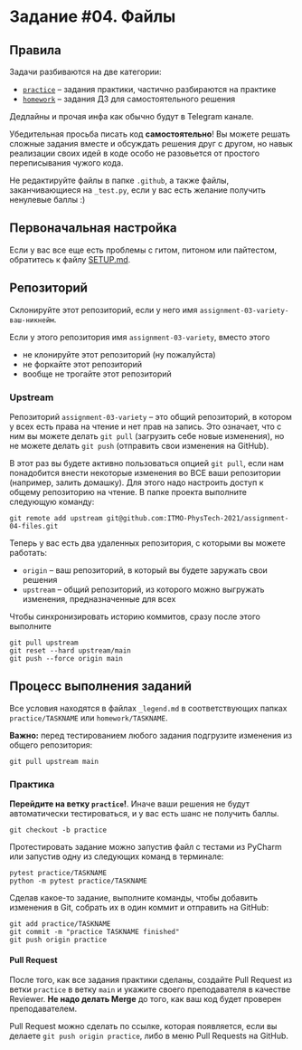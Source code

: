 # Задание #04. Файлы

## Правила

Задачи разбиваются на две категории:

- [`practice`](practice) &ndash; задания практики, частично разбираются на практике
- [`homework`](homework) &ndash; задания ДЗ для самостоятельного решения

Дедлайны и прочая инфа как обычно будут в Telegram канале.

Убедительная просьба писать код **самостоятельно**! Вы можете решать сложные задания вместе и обсуждать решения друг с
другом, но навык реализации своих идей в коде особо не разовьется от простого переписывания чужого кода.

Не редактируйте файлы в папке `.github`, а также файлы, заканчивающиеся на `_test.py`, если у вас есть желание получить
ненулевые баллы :)

## Первоначальная настройка

Если у вас все еще есть проблемы с гитом, питоном или пайтестом, обратитесь к файлу [SETUP.md](SETUP.md).

## Репозиторий

Склонируйте этот репозиторий, если у него имя `assignment-03-variety-ваш-никнейм`.

Если у этого репозитория имя `assignment-03-variety`, вместо этого

- не клонируйте этот репозиторий (ну пожалуйста)
- не форкайте этот репозиторий
- вообще не трогайте этот репозиторий

### Upstream

Репозиторий `assignment-03-variety` &ndash; это общий репозиторий, в котором у всех есть права на чтение и нет прав на
запись. Это означает, что с ним вы можете делать `git pull` (загрузить себе новые изменения), но не можете
делать `git push` (отправить свои изменения на GitHub).

В этот раз вы будете активно пользоваться опцией `git pull`, если нам понадобится внести некоторые изменения во ВСЕ ваши
репозитории (например, залить домашку). Для этого надо настроить доступ к общему репозиторию на чтение. В папке проекта
выполните следующую команду:

```shell
git remote add upstream git@github.com:ITMO-PhysTech-2021/assignment-04-files.git
```

Теперь у вас есть два удаленных репозитория, с которыми вы можете работать:

- `origin` &ndash; ваш репозиторий, в который вы будете заружать свои решения
- `upstream` &ndash; общий репозиторий, из которого можно выгружать изменения, предназначенные для всех

Чтобы синхронизировать историю коммитов, сразу после этого выполните

```shell
git pull upstream
git reset --hard upstream/main
git push --force origin main
```

## Процесс выполнения заданий

Все условия находятся в файлах `_legend.md` в соответствующих папках `practice/TASKNAME` или `homework/TASKNAME`.

**Важно:** перед тестированием любого задания подгрузите изменения из общего репозитория:

```shell
git pull upstream main
```

### Практика

**Перейдите на ветку `practice`!**. Иначе ваши решения не будут автоматически тестироваться, и у вас есть шанс не
получить баллы.

```shell
git checkout -b practice
```

Протестировать задание можно запустив файл с тестами из PyCharm или запустив одну из следующих команд в терминале:

```shell
pytest practice/TASKNAME
python -m pytest practice/TASKNAME
```

Сделав какое-то задание, выполните команды, чтобы добавить изменения в Git, собрать их в один коммит и отправить на
GitHub:

```shell
git add practice/TASKNAME
git commit -m "practice TASKNAME finished"
git push origin practice
```

#### Pull Request

После того, как все задания практики сделаны, создайте Pull Request из ветки `practice` в ветку `main` и укажите своего
преподавателя в качестве Reviewer. **Не надо делать Merge** до того, как ваш код будет проверен преподавателем.

Pull Request можно сделать по ссылке, которая появляется, если вы делаете `git push origin practice`, либо в меню Pull
Requests на GitHub.